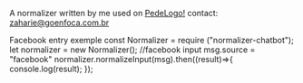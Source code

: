 A normalizer written by me used on [PedeLogo!](https://www.pedelogo.online/)
contact: zaharie@goenfoca.com.br

Facebook entry exemple
const Normalizer = require ("normalizer-chatbot");
let normalizer = new Normalizer();
//facebook input
msg.source = "facebook"
normalizer.normalizeInput(msg).then((result)=>{
console.log(result);
});
